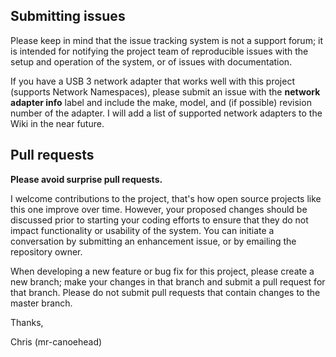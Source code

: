 ## Submitting issues
Please keep in mind that the issue tracking system is not a support forum; it is intended for notifying the project team of reproducible issues with the setup and operation of the system, or of issues with documentation.

If you have a USB 3 network adapter that works well with this project (supports Network Namespaces), please submit an issue with the <b>network adapter info</b> label and include the make, model, and (if possible) revision number of the adapter. I will add a list of supported network adapters to the Wiki in the near future.

## Pull requests
<b>Please avoid surprise pull requests.</b>

I welcome contributions to the project, that's how open source projects like this one improve over time. However, your proposed changes should be discussed prior to starting your coding efforts to ensure that they do not impact functionality or usability of the system. You can initiate a conversation by submitting an enhancement issue, or by emailing the repository owner.

When developing a new feature or bug fix for this project, please create a new branch; make your changes in that branch and submit a pull request for that branch. Please do not submit pull requests that contain changes to the master branch.

Thanks,

Chris (mr-canoehead)
